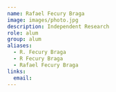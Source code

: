 ```yaml
---
name: Rafael Fecury Braga
image: images/photo.jpg
description: Independent Research
role: alum
group: alum
aliases:
  - R. Fecury Braga
  - R Fecury Braga
  - Rafael Fecury Braga
links:
  email: 
---
```


